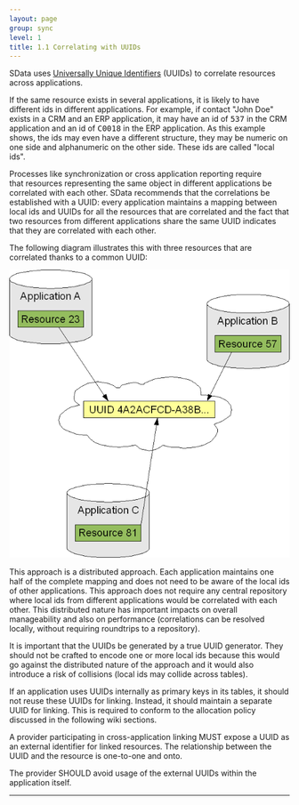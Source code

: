 ```yaml
---
layout: page
group: sync
level: 1
title: 1.1 Correlating with UUIDs
---
```


SData uses&nbsp;[Universally Unique
Identifiers](http://en.wikipedia.org/wiki/Uuid)&nbsp;(UUIDs) to correlate resources across applications.

If the same resource exists in several applications, it is likely to have
different ids in different applications. For example, if contact "John Doe"
exists in a CRM and an ERP application, it may have an id of&nbsp;<tt>537</tt>&nbsp;in the
CRM application and an id of&nbsp;<tt>C0018</tt>&nbsp;in the ERP application. As this
example shows, the ids may even have a different structure, they may be numeric
on one side and alphanumeric on the other side. These ids are called "local
ids".

Processes&nbsp;like synchronization or cross application reporting require
that&nbsp;resources representing the same object in different applications be
correlated with each other.&nbsp;SData recommends that the correlations be
established with a UUID: every application maintains a mapping between local ids
and UUIDs for all the resources that are correlated and the fact that two
resources from different applications share the same UUID indicates that they
are correlated with each other.

The following diagram illustrates this with three resources that are
correlated thanks to a common UUID:

![UUID.png](img/UUID.png)

This approach is a distributed approach. Each application maintains one half
of the complete mapping and does not need to be aware of the local ids of other
applications.&nbsp;This approach&nbsp;does not require any central repository where local
ids from different applications would be correlated with each other. This
distributed nature has important impacts on overall manageability and also on
performance (correlations can be resolved locally, without requiring roundtrips
to a repository).

It is important that the UUIDs be generated by a true UUID
generator. They should not be crafted to encode&nbsp;one or more local ids because
this would go against the distributed nature of the approach and it would also
introduce a risk of collisions (local ids may collide across tables).

If an application uses UUIDs internally as primary keys in&nbsp;its
tables,&nbsp;it should not reuse these UUIDs for linking. Instead, it should maintain
a separate UUID for linking. This is required to conform to the allocation
policy discussed in the following wiki sections.

A provider participating in cross-application linking MUST
expose a UUID as an external identifier for linked resources. The relationship
between the UUID and the resource is one-to-one and onto. 

The provider SHOULD avoid usage of the external UUIDs within the application
itself.

* * *
